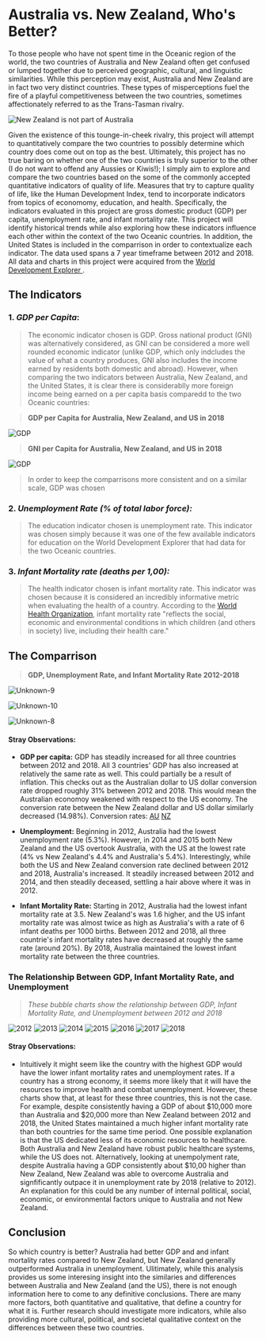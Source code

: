# Australia vs. New Zealand, Who's Better?

To those people who have not spent time in the Oceanic region of the world, the two countries of Australia and New Zealand often get confused or lumped together due to perceived geographic, cultural, and linguistic similarities.  While this perception may exist, Australia and New Zealand are in fact two very distinct countries.  These types of misperceptions fuel the fire of a playful competitiveness between the two countries, sometimes affectionately referred to as the Trans-Tasman rivalry. 

![New Zealand is not part of Australia](https://nzpocketguide.com/wp-content/uploads/2019/10/flight-murray-copy.jpg)

Given the existence of this tounge-in-cheek rivalry, this project will attempt to quantitatively compare the two countries to possibly determine which country  does come out on top as the best.  Ultimately, this project has no true baring on whether one of the two countries is truly superior to the other (I do not want to offend any Aussies or Kiwis!); I simply aim to explore and compare the two countries based on the some of the commonly accepted quantitative indicators of quality of life.  Measures that try to capture quality of life, like the Human Development Index, tend to incorporate indicators from topics of economomy, education, and health.  Specifically, the indicators evaluated in this project are gross domestic product (GDP) per capita, unemployment rate, and infant mortality rate.  This project will identify historical trends while also exploring how these indicators influence each other within the context of the two Oceanic countries.  In addition, the United States is included in the comparrison in order to contextualize each indicator. The data used spans a 7 year timeframe between 2012 and 2018.  All data and charts in this project were acquired from the [World Development Explorer ](http://www.worlddev.xyz/about).

## The Indicators

### 1. *GDP per Capita*:
> The economic indicator chosen is GDP.  Gross national product (GNI) was alternatively considered, as GNI can be considered a more well rounded economic indicator (unlike GDP, which only indcludes the value of what a country produces, GNI also includes the income earned by residents both domestic and abroad).  However, when comparing the two indicators between Australia, New Zealand, and the United States, it is clear there is considerablly more foreign income being earned on a per capita basis comparedd to the two Oceanic countries:




> **GDP per Capita for Australia, New Zealand, and US in 2018**


![GDP](https://raw.githubusercontent.com/mhgrody/DATA-690-WANG/main/world_development_explorer/charts/Unknown-13.png)

> **GNI per Capita for Australia, New Zealand, and US in 2018**

![GDP](https://raw.githubusercontent.com/mhgrody/DATA-690-WANG/main/world_development_explorer/charts/Unknown-14.png)

> In order to keep the comparrisons more consistent and on a similar scale, GDP was chosen



### 2. *Unemployment Rate (% of total labor force):*
> The education indicator chosen is unemployment rate.  This indicator was chosen simply because it was one of the few available indicators for education on the World Development Explorer that had data for the two Oceanic countries.



### 3. *Infant Mortality rate (deaths per 1,00):*
> The health indicator chosen is infant mortality rate.  This indicator was chosen because it is considered an incredibly informative metric when evaluating the health of a country.  According to the [World Health Organization](https://www.who.int/data/gho/indicator-metadata-registry/imr-details/3138), infant mortality rate "reflects the social, economic and environmental conditions in which children (and others in society) live, including their health care."

## The Comparrison 

> **GDP, Unemployment Rate, and Infant Mortality Rate 2012-2018**

![Unknown-9](https://raw.githubusercontent.com/mhgrody/DATA-690-WANG/main/world_development_explorer/charts/Unknown-9.png)

![Unknown-10](https://raw.githubusercontent.com/mhgrody/DATA-690-WANG/main/world_development_explorer/charts/Unknown-10.png)

![Unknown-8](https://raw.githubusercontent.com/mhgrody/DATA-690-WANG/main/world_development_explorer/charts/Unknown-8.png)


#### Stray Observations:
*   **GDP per capita:** GDP has steadily increased for all three countries between 2012 and 2018.  All 3 countries' GDP has also increased at relatively the same rate as well.  This could partially be a result of inflation.  This checks out as the Australian dollar to US dollar conversion rate dropped roughly 31% between 2012 and 2018.  This would mean the Australian economoy weakened with respect to the US economy.  The conversion rate between the New Zealand dollar and US dollar similarly decreased (14.98%). Conversion rates: [AU](https://www.google.com/search?q=australia+usd+conversion&rlz=1C5CHFA_enUS779US780&oq=australia+usd&aqs=chrome.2.69i57j0l7j0i20i263j0.7052j0j7&sourceid=chrome&ie=UTF-8) [NZ](https://www.google.com/search?q=new+zealand+currency+to+usd&rlz=1C5CHFA_enUS779US780&sxsrf=ALeKk018ItCfQObXuj_d1IgiUW_9nVTWlw%3A1616979040828&ei=YCRhYJz5MZqg5NoPsLWLuA0&oq=new+zealand+currency&gs_lcp=Cgdnd3Mtd2l6EAEYADIHCAAQsAMQQzIHCAAQsAMQQzIHCAAQsAMQQzIHCAAQsAMQQzIHCAAQsAMQQzIHCAAQsAMQQzIHCAAQsAMQQzIHCAAQsAMQQzIHCAAQsAMQQzIHCAAQsAMQQ1AAWABgitkCaAJwAngAgAG3BYgBtwWSAQM1LTGYAQCqAQdnd3Mtd2l6yAEKwAEB&sclient=gws-wiz)


*   **Unemployment:** Beginning in 2012, Australia had the lowest unemployment rate (5.3%).  However, in 2014 and 2015 both New Zealand and the US overtook Australia, with the US at the lowest rate (4% vs New Zealand's 4.4% and Australia's 5.4%).   Interestingly, while both the US and New Zealand conversion rate declined between 2012 and 2018, Australia's increased.  It steadily increased between 2012 and 2014, and then steadily deceased, settling a hair above where it was in 2012.


*   **Infant Mortality Rate:** Starting in 2012, Australia had the lowest infant mortality rate at 3.5.  New Zealand's was 1.6 higher, and the US infant mortality rate was almost twice as high as Australia's with a rate of 6 infant deaths per 1000 births.  Between 2012 and 2018, all three countrie's infant mortality rates have decreased at roughly the same rate (around 20%).  By 2018, Australia maintained the lowest infant mortality rate between the three countries.


### The Relationship Between GDP, Infant Mortality Rate, and Unemployment


> *These bubble charts show the relationship between GDP, Infant Mortality Rate, and Unemployment between 2012 and 2018*

![2012](https://raw.githubusercontent.com/mhgrody/DATA-690-WANG/main/world_development_explorer/charts/Unknown.png)
![2013](https://raw.githubusercontent.com/mhgrody/DATA-690-WANG/main/world_development_explorer/charts/Unknown-2.png)
![2014](https://raw.githubusercontent.com/mhgrody/DATA-690-WANG/main/world_development_explorer/charts/Unknown-3.png)
![2015](https://raw.githubusercontent.com/mhgrody/DATA-690-WANG/main/world_development_explorer/charts/Unknown-4.png)
![2016](https://raw.githubusercontent.com/mhgrody/DATA-690-WANG/main/world_development_explorer/charts/Unknown-5.png)
![2017](https://raw.githubusercontent.com/mhgrody/DATA-690-WANG/main/world_development_explorer/charts/Unknown-6.png)
![2018](https://raw.githubusercontent.com/mhgrody/DATA-690-WANG/main/world_development_explorer/charts/Unknown-7.png)

#### Stray Observations:

*   Intuitively it might seem like the country with the highest GDP would have the lower infant mortality rates and unemployment rates.  If a country has a strong economy, it seems more likely that it will have the resources to improve health and combat unemployment.  However, these charts show that, at least for these three countries, this is not the case.  For example, despite consistently having a GDP of about $10,000 more than Australia and $20,000 more than New Zealand between 2012 and 2018, the United States maintained a much higher infant mortality rate than both countries for the same time period.  One possible explanation is that the US dedicated less of its economic resources to healthcare.  Both Australia and New Zealand have robust public healthcare systems, while the US does not.  Alternatively, looking at unempolyment rate, despite Australia having a GDP consistently about $10,00 higher than New Zealand, New Zealand was able to overcome Australia and signfificantly outpace it in unemployment rate by 2018 (relative to 2012).  An explanation for this could be any number of internal political, social, economic, or environmental factors unique to Australia and not New Zealand.


## Conclusion

So which country is better?  Australia had better GDP and and infant mortality rates compared to New Zealand, but New Zealand generally outperformed Australia in unemployment.  Ulitimately, while this analysis provides us some interesing insight into the similaries and differences between Australia and New Zealand (and the US), there is not enough information here to come to any definitive conclusions. There are many more factors, both quantitative and qualitative, that define a country for what it is.  Further research should investigate more indicators, while also providing more cultural, political, and societal qualitative context on the differences between these two countries.

